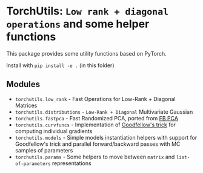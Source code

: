 # TorchUtils: `Low rank + diagonal operations` and some helper functions

This package provides some utility functions based on PyTorch.

Install with `pip install -e .` (in this folder)

## Modules

* `torchutils.low_rank` - Fast Operations for Low-Rank + Diagonal Matrices
* `torchutils.distributions` - `Low-Rank + Diagonal` Multivariate Gaussian
* `torchutils.fastpca` - Fast Randomized PCA, ported from [FB PCA](https://github.com/facebook/fbpca)
* `torchutils.curvfuncs` - Implementation of [Goodfellow's trick](https://arxiv.org/abs/1510.01799) for computing individual gradients
* `torchutils.models` - Simple models instantiation helpers with support for Goodfellow's trick and parallel forward/backward passes with MC samples of parameters
* `torchutils.params` - Some helpers to move between `matrix` and `list-of-parameters` representations

